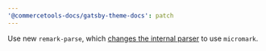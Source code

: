 ```yaml
---
'@commercetools-docs/gatsby-theme-docs': patch
---
```


Use new `remark-parse`, which [changes the internal parser](https://github.com/remarkjs/remark/pull/536) to use `micromark`.
